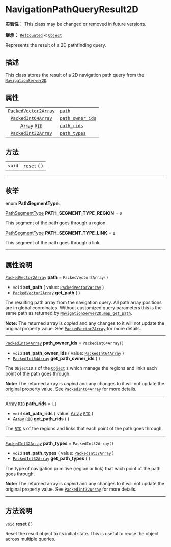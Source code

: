 <!-- ⚠ 请勿编辑本文件 ⚠ -->
<!-- 本文档使用脚本从 WeDot 引擎源码仓库生成。 -->
<!-- 生成脚本：https://github.com/WeDot-Engine/WeDot/tree/master/doc/tools/make_md.py； -->
<!-- 原文件：https://github.com/WeDot-Engine/WeDot/tree/master/doc/classes/NavigationPathQueryResult2D.xml。 -->

<div id="_class_navigationpathqueryresult2d"></div>

# NavigationPathQueryResult2D

**实验性：** This class may be changed or removed in future versions.

**继承：** [`RefCounted`](class_refcounted.md) **<** [`Object`](class_object.md)

Represents the result of a 2D pathfinding query.

## 描述

This class stores the result of a 2D navigation path query from the [`NavigationServer2D`](class_navigationserver2d.md).

## 属性

|||
|:-:|:--|
| [`PackedVector2Array`](class_packedvector2array.md) | [`path`](class_navigationpathqueryresult2d.md#class_navigationpathqueryresult2d_property_path)                     | ``PackedVector2Array()`` |
| [`PackedInt64Array`](class_packedint64array.md)     | [`path_owner_ids`](class_navigationpathqueryresult2d.md#class_navigationpathqueryresult2d_property_path_owner_ids) | ``PackedInt64Array()``   |
| [Array](class_array.md) [`RID`](class_rid.md)       | [`path_rids`](class_navigationpathqueryresult2d.md#class_navigationpathqueryresult2d_property_path_rids)           | ``[]``                   |
| [`PackedInt32Array`](class_packedint32array.md)     | [`path_types`](class_navigationpathqueryresult2d.md#class_navigationpathqueryresult2d_property_path_types)         | ``PackedInt32Array()``   |

## 方法

|||
|:-:|:--|
| `void` | [`reset`](class_navigationpathqueryresult2d.md#class_navigationpathqueryresult2d_method_reset) ( ) |

<!-- rst-class:: classref-section-separator -->

---

## 枚举

<div id="_class_enum_navigationpathqueryresult2d_pathsegmenttype"></div>

enum **PathSegmentType**: <div id="enum_navigationpathqueryresult2d_pathsegmenttype"></div>

<div id="_class_navigationpathqueryresult2d_constant_path_segment_type_region"></div>

[PathSegmentType](#enum_navigationpathqueryresult2d_pathsegmenttype) **PATH_SEGMENT_TYPE_REGION** = ``0``

This segment of the path goes through a region.

<div id="_class_navigationpathqueryresult2d_constant_path_segment_type_link"></div>

[PathSegmentType](#enum_navigationpathqueryresult2d_pathsegmenttype) **PATH_SEGMENT_TYPE_LINK** = ``1``

This segment of the path goes through a link.

<!-- rst-class:: classref-section-separator -->

---

## 属性说明

<div id="_class_navigationpathqueryresult2d_property_path"></div>

[`PackedVector2Array`](class_packedvector2array.md) **path** = ``PackedVector2Array()`` <div id="class_navigationpathqueryresult2d_property_path"></div>

- `void` **set_path** ( value: [`PackedVector2Array`](class_packedvector2array.md) )
- [`PackedVector2Array`](class_packedvector2array.md) **get_path** ( )

The resulting path array from the navigation query. All path array positions are in global coordinates. Without customized query parameters this is the same path as returned by [`NavigationServer2D.map_get_path`](class_navigationserver2d.md#class_navigationserver2d_method_map_get_path).

**Note:** The returned array is *copied* and any changes to it will not update the original property value. See [`PackedVector2Array`](class_packedvector2array.md) for more details.

<!-- rst-class:: classref-item-separator -->

---

<div id="_class_navigationpathqueryresult2d_property_path_owner_ids"></div>

[`PackedInt64Array`](class_packedint64array.md) **path_owner_ids** = ``PackedInt64Array()`` <div id="class_navigationpathqueryresult2d_property_path_owner_ids"></div>

- `void` **set_path_owner_ids** ( value: [`PackedInt64Array`](class_packedint64array.md) )
- [`PackedInt64Array`](class_packedint64array.md) **get_path_owner_ids** ( )

The `ObjectID` s of the [`Object`](class_object.md) s which manage the regions and links each point of the path goes through.

**Note:** The returned array is *copied* and any changes to it will not update the original property value. See [`PackedInt64Array`](class_packedint64array.md) for more details.

<!-- rst-class:: classref-item-separator -->

---

<div id="_class_navigationpathqueryresult2d_property_path_rids"></div>

[Array](class_array.md) [`RID`](class_rid.md) **path_rids** = ``[]`` <div id="class_navigationpathqueryresult2d_property_path_rids"></div>

- `void` **set_path_rids** ( value: [Array](class_array.md) [`RID`](class_rid.md) )
- [Array](class_array.md) [`RID`](class_rid.md) **get_path_rids** ( )

The [`RID`](class_rid.md) s of the regions and links that each point of the path goes through.

<!-- rst-class:: classref-item-separator -->

---

<div id="_class_navigationpathqueryresult2d_property_path_types"></div>

[`PackedInt32Array`](class_packedint32array.md) **path_types** = ``PackedInt32Array()`` <div id="class_navigationpathqueryresult2d_property_path_types"></div>

- `void` **set_path_types** ( value: [`PackedInt32Array`](class_packedint32array.md) )
- [`PackedInt32Array`](class_packedint32array.md) **get_path_types** ( )

The type of navigation primitive (region or link) that each point of the path goes through.

**Note:** The returned array is *copied* and any changes to it will not update the original property value. See [`PackedInt32Array`](class_packedint32array.md) for more details.

<!-- rst-class:: classref-section-separator -->

---

## 方法说明

<div id="_class_navigationpathqueryresult2d_method_reset"></div>

`void` **reset** ( )<div id="class_navigationpathqueryresult2d_method_reset"></div>

Reset the result object to its initial state. This is useful to reuse the object across multiple queries.

[^virtual]: 本方法通常需要用户覆盖才能生效。
[^const]: 本方法无副作用，不会修改该实例的任何成员变量。
[^vararg]: 本方法除了能接受在此处描述的参数外，还能够继续接受任意数量的参数。
[^constructor]: 本方法用于构造某个类型。
[^static]: 调用本方法无需实例，可直接使用类名进行调用。
[^operator]: 本方法描述的是使用本类型作为左操作数的有效运算符。
[^bitfield]: 这个值是由下列位标志构成位掩码的整数。
[^void]: 无返回值。
